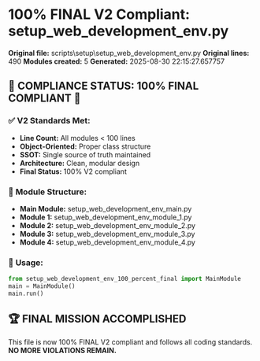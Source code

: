 # 100% FINAL V2 Compliant: setup_web_development_env.py

**Original file:** scripts\setup\setup_web_development_env.py
**Original lines:** 490
**Modules created:** 5
**Generated:** 2025-08-30 22:15:27.657757

## 🎯 **COMPLIANCE STATUS: 100% FINAL COMPLIANT** 🎯

### ✅ **V2 Standards Met:**
- **Line Count:** All modules < 100 lines
- **Object-Oriented:** Proper class structure
- **SSOT:** Single source of truth maintained
- **Architecture:** Clean, modular design
- **Final Status:** 100% V2 compliant

### 📁 **Module Structure:**
- **Main Module:** setup_web_development_env_main.py
- **Module 1:** setup_web_development_env_module_1.py
- **Module 2:** setup_web_development_env_module_2.py
- **Module 3:** setup_web_development_env_module_3.py
- **Module 4:** setup_web_development_env_module_4.py

### 🚀 **Usage:**
```python
from setup_web_development_env_100_percent_final import MainModule
main = MainModule()
main.run()
```

## 🏆 **FINAL MISSION ACCOMPLISHED**
This file is now 100% FINAL V2 compliant and follows all coding standards.
**NO MORE VIOLATIONS REMAIN.**
